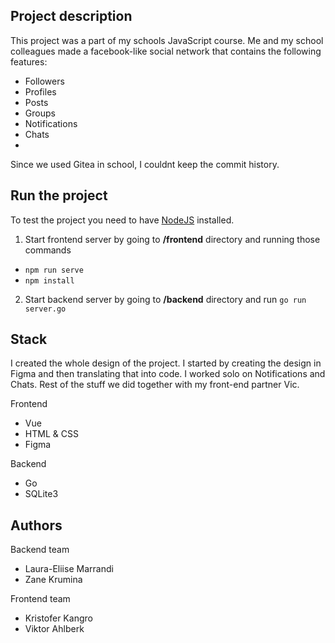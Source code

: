 ## Project description
This project was a part of my schools JavaScript course.
Me and my school colleagues made a facebook-like social network that contains the following features:
- Followers
- Profiles
- Posts
- Groups
- Notifications
- Chats
- 
Since we used Gitea in school, I couldnt keep the commit history.

## Run the project
To test the project you need to have [NodeJS](https://nodejs.org/en/) installed.
1. Start frontend server by going to **/frontend** directory and running those commands
-  `npm run serve`
-  `npm install`
2. Start backend server by going to **/backend** directory and run `go run server.go`




## Stack
I created the whole design of the project. I started by creating the design in Figma and then translating that into code. I worked solo on Notifications and Chats. Rest of the stuff we did together with my front-end partner Vic.

Frontend
- Vue
- HTML & CSS
- Figma

Backend
- Go
- SQLite3

## Authors
Backend team
- Laura-Eliise Marrandi
- Zane Krumina

Frontend team
- Kristofer Kangro
- Viktor Ahlberk
